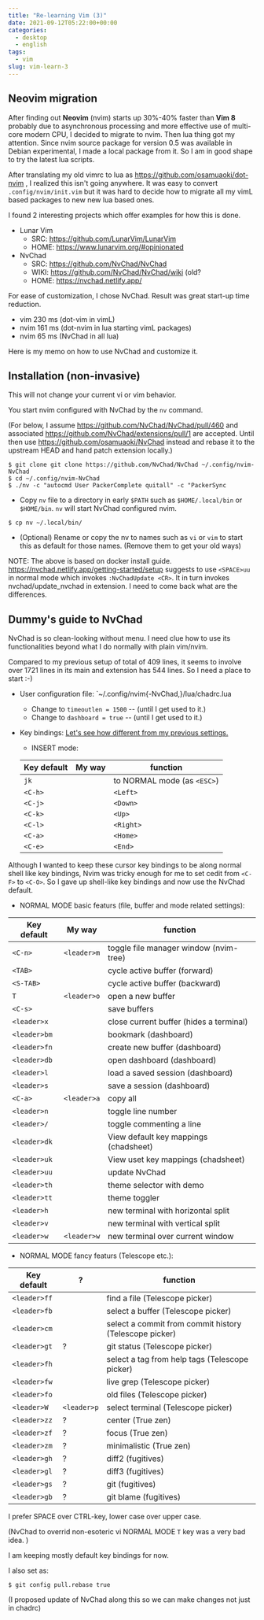 ```yaml
---
title: "Re-learning Vim (3)"
date: 2021-09-12T05:22:00+00:00
categories:
  - desktop
  - english
tags:
  - vim
slug: vim-learn-3
---
```


## Neovim migration

After finding out **Neovim** (nvim) starts up 30%-40% faster than **Vim 8**
probably due to asynchronous processing and more effective use of multi-core
modern CPU, I decided to migrate to nvim.  Then lua thing got my attention.
Since nvim source package for version 0.5 was available in Debian experimental,
I made a local package from it.  So I am in good shape to try the latest lua
scripts.

After translating my old vimrc to lua as https://github.com/osamuaoki/dot-nvim
, I realized this isn't going anywhere.  It was easy to convert
`.config/nvim/init.vim` but it was hard to decide how to migrate all my vimL
based packages to new new lua based ones.

I found 2 interesting projects which offer examples for how this is done.

* Lunar Vim
  * SRC: https://github.com/LunarVim/LunarVim
  * HOME: https://www.lunarvim.org/#opinionated
* NvChad
  * SRC: https://github.com/NvChad/NvChad
  * WIKI: https://github.com/NvChad/NvChad/wiki (old?
  * HOME: https://nvchad.netlify.app/

For ease of customization, I chose NvChad.  Result was great start-up time
reduction.

* vim  230 ms (dot-vim in vimL)
* nvim 161 ms (dot-nvim in lua starting vimL packages)
* nvim  65 ms (NvChad in all lua)

Here is my memo on how to use NvChad and customize it.

## Installation (non-invasive)

This will not change your current vi or vim behavior.

You start nvim configured with NvChad by the `nv` command.

(For below, I assume https://github.com/NvChad/NvChad/pull/460 and associated
https://github.com/NvChad/extensions/pull/1
are accepted.  Until then use https://github.com/osamuaoki/NvChad instead and
rebase it to the upstream HEAD and hand patch extension locally.)

```
$ git clone git clone https://github.com/NvChad/NvChad ~/.config/nvim-NvChad
$ cd ~/.config/nvim-NvChad
$ ./nv -c "autocmd User PackerComplete quitall" -c "PackerSync
```

* Copy `nv` file to a directory in early `$PATH` such as `$HOME/.local/bin`
or `$HOME/bin`. `nv` will start NvChad configured nvim.

```
$ cp nv ~/.local/bin/
```

* (Optional) Rename or copy the nv to names such as `vi` or `vim` to
start this as default for those names. (Remove them to get your old
ways)


NOTE: The above is based on docker install guide.
https://nvchad.netlify.app/getting-started/setup suggests to use `<SPACE>uu` in
normal mode which invokes `:NvChadUpdate <CR>`.  It in turn invokes
nvchad/update_nvchad in extension.  I need to come back what are the
differences.


## Dummy's guide to NvChad

NvChad is so clean-looking without menu.  I need clue how to use its
functionalities beyond what I do normally with plain vim/nvim.

Compared to my previous setup of total of 409 lines, it seems to involve over
1721 lines in its main and extension has 544 lines.  So I need a place to start
:-) 


* User configuration file: `~/.config/nvim{-NvChad,}/lua/chadrc.lua
  * Change to `timeoutlen = 1500` -- (until I get used to it.)
  * Change to `dashboard = true` -- (until I get used to it.)
* Key bindings: [Let's see how different from my previous settings.](https://nvchad.netlify.app/config#mappings)
  * INSERT mode:

  | Key default  | My way       |function               |
  |--------------|--------------|-----------------------|
  |`jk`	         |              |to NORMAL mode (as `<ESC>`)	|
  |`<C-h>`	     |              |`<Left>`	|
  |`<C-j>`	     |              |`<Down>`	|
  |`<C-k>`	     |              |`<Up>`	|
  |`<C-l>`	     |              |`<Right>`	|
  |`<C-a>`	     |              |`<Home>`	|
  |`<C-e>`	     |              |`<End>`	|


Although I wanted to keep these cursor key bindings to be along normal shell
like key bindings, Nvim was tricky enough for me to set cedit from
`<C-F>` to `<C-O>`.  So I gave up shell-like key bindings and now use the
NvChad default.  

  * NORMAL MODE basic featurs (file, buffer and mode related settings):

  | Key default  | My way     |function               |
  |--------------|------------|-----------------------|
  |`<C-n>` 	     |`<leader>m` |toggle file manager window (nvim-tree) |
  |`<TAB>`	     |            |cycle active buffer (forward) |
  |`<S-TAB>`     |            |cycle active buffer (backward) |
  |`T`           |`<leader>o` |open a new buffer	  |
  |`<C-s>`       |            |save buffers	  |
  |`<leader>x`   |            |close current buffer	(hides a terminal) |
  |`<leader>bm`  |            |bookmark (dashboard) |
  |`<leader>fn`  |            |create new buffer (dashboard) |
  |`<leader>db`  |            |open dashboard (dashboard) |
  |`<leader>l`   |            |load a saved session (dashboard) |
  |`<leader>s`   |            |save a session (dashboard) |
  |`<C-a>`       |`<leader>a` |copy all |
  |`<leader>n`   |            |toggle line number |
  |`<leader>/`   |            |toggle commenting a line |
  |`<leader>dk`  |            |View default key mappings (chadsheet) |
  |`<leader>uk`  |            |View uset key mappings (chadsheet) |
  |`<leader>uu`  |            |update NvChad |
  |`<leader>th`  |            |theme selector with demo |
  |`<leader>tt`  |            |theme toggler |
  |`<leader>h`   |            |new terminal with horizontal split |
  |`<leader>v`   |            |new terminal with vertical split  |
  |`<leader>w`   |`<leader>w` |new terminal over current window  |


  * NORMAL MODE fancy featurs (Telescope etc.):

  | Key default  |          ? |        function               |
  |--------------|------------|-----------------------|
  |`<leader>ff`  |            |find a file (Telescope picker) |
  |`<leader>fb`  |            |select a buffer (Telescope picker) |
  |`<leader>cm`  |            |select a commit from commit history (Telescope picker) |
  |`<leader>gt`  | ?          |git status	(Telescope picker) |
  |`<leader>fh`  |            |select a tag from help tags (Telescope picker) |
  |`<leader>fw`  |            |live grep (Telescope picker) |
  |`<leader>fo`  |            |old files (Telescope picker) |
  |`<leader>W`   |`<leader>p` |select terminal (Telescope picker)  |
  |`<leader>zz`  | ?          |center (True zen) |
  |`<leader>zf`  | ?          |focus (True zen) |
  |`<leader>zm`  | ?          |minimalistic (True zen) |
  |`<leader>gh`  | ?          |diff2 (fugitives) |
  |`<leader>gl`  | ?          |diff3 (fugitives) |
  |`<leader>gs`  | ?          |git (fugitives) |
  |`<leader>gb`  | ?          |git blame (fugitives) |


I prefer SPACE over CTRL-key, lower case over upper case.

(NvChad to overrid non-esoteric vi NORMAL MODE `T` key was a very bad idea.  )

I am keeping mostly default key bindings for now.

I also set as:
```
$ git config pull.rebase true
```

(I proposed update of NvChad along this so we can make changes not just in
chadrc)


<!-- vim: set sw=2 sts=2 ai si et tw=79 ft=markdown: -->
